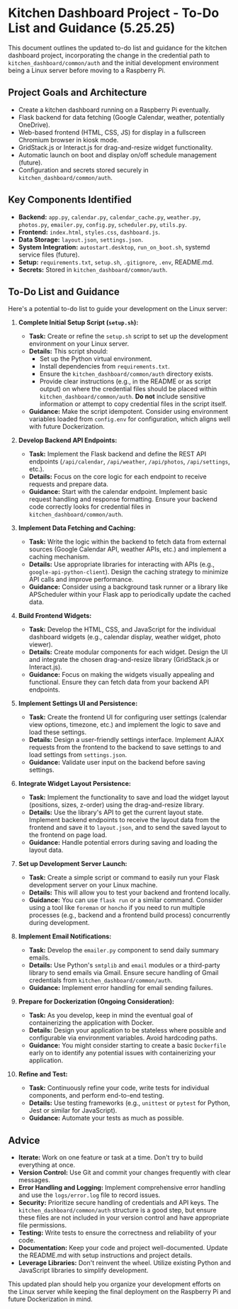 # Kitchen Dashboard Project - To-Do List and Guidance (5.25.25)

This document outlines the updated to-do list and guidance for the kitchen dashboard project, incorporating the change in the credential path to `kitchen_dashboard/common/auth` and the initial development environment being a Linux server before moving to a Raspberry Pi.

## Project Goals and Architecture

*   Create a kitchen dashboard running on a Raspberry Pi eventually.
*   Flask backend for data fetching (Google Calendar, weather, potentially OneDrive).
*   Web-based frontend (HTML, CSS, JS) for display in a fullscreen Chromium browser in kiosk mode.
*   GridStack.js or Interact.js for drag-and-resize widget functionality.
*   Automatic launch on boot and display on/off schedule management (future).
*   Configuration and secrets stored securely in `kitchen_dashboard/common/auth`.

## Key Components Identified

*   **Backend:** `app.py`, `calendar.py`, `calendar_cache.py`, `weather.py`, `photos.py`, `emailer.py`, `config.py`, `scheduler.py`, `utils.py`.
*   **Frontend:** `index.html`, `styles.css`, `dashboard.js`.
*   **Data Storage:** `layout.json`, `settings.json`.
*   **System Integration:** `autostart.desktop`, `run_on_boot.sh`, systemd service files (future).
*   **Setup:** `requirements.txt`, `setup.sh`, `.gitignore`, `.env`, README.md.
*   **Secrets:** Stored in `kitchen_dashboard/common/auth`.

## To-Do List and Guidance

Here's a potential to-do list to guide your development on the Linux server:

1.  **Complete Initial Setup Script (`setup.sh`):**
    *   **Task:** Create or refine the `setup.sh` script to set up the development environment on your Linux server.
    *   **Details:** This script should:
        *   Set up the Python virtual environment.
        *   Install dependencies from `requirements.txt`.
        *   Ensure the `kitchen_dashboard/common/auth` directory exists.
        *   Provide clear instructions (e.g., in the README or as script output) on where the credential files should be placed within `kitchen_dashboard/common/auth`. **Do not** include sensitive information or attempt to copy credential files in the script itself.
    *   **Guidance:** Make the script idempotent. Consider using environment variables loaded from `config.env` for configuration, which aligns well with future Dockerization.

2.  **Develop Backend API Endpoints:**
    *   **Task:** Implement the Flask backend and define the REST API endpoints (`/api/calendar`, `/api/weather`, `/api/photos`, `/api/settings`, etc.).
    *   **Details:** Focus on the core logic for each endpoint to receive requests and prepare data.
    *   **Guidance:** Start with the calendar endpoint. Implement basic request handling and response formatting. Ensure your backend code correctly looks for credential files in `kitchen_dashboard/common/auth`.

3.  **Implement Data Fetching and Caching:**
    *   **Task:** Write the logic within the backend to fetch data from external sources (Google Calendar API, weather APIs, etc.) and implement a caching mechanism.
    *   **Details:** Use appropriate libraries for interacting with APIs (e.g., `google-api-python-client`). Design the caching strategy to minimize API calls and improve performance.
    *   **Guidance:** Consider using a background task runner or a library like APScheduler within your Flask app to periodically update the cached data.

4.  **Build Frontend Widgets:**
    *   **Task:** Develop the HTML, CSS, and JavaScript for the individual dashboard widgets (e.g., calendar display, weather widget, photo viewer).
    *   **Details:** Create modular components for each widget. Design the UI and integrate the chosen drag-and-resize library (GridStack.js or Interact.js).
    *   **Guidance:** Focus on making the widgets visually appealing and functional. Ensure they can fetch data from your backend API endpoints.

5.  **Implement Settings UI and Persistence:**
    *   **Task:** Create the frontend UI for configuring user settings (calendar view options, timezone, etc.) and implement the logic to save and load these settings.
    *   **Details:** Design a user-friendly settings interface. Implement AJAX requests from the frontend to the backend to save settings to and load settings from `settings.json`.
    *   **Guidance:** Validate user input on the backend before saving settings.

6.  **Integrate Widget Layout Persistence:**
    *   **Task:** Implement the functionality to save and load the widget layout (positions, sizes, z-order) using the drag-and-resize library.
    *   **Details:** Use the library's API to get the current layout state. Implement backend endpoints to receive the layout data from the frontend and save it to `layout.json`, and to send the saved layout to the frontend on page load.
    *   **Guidance:** Handle potential errors during saving and loading the layout data.

7.  **Set up Development Server Launch:**
    *   **Task:** Create a simple script or command to easily run your Flask development server on your Linux machine.
    *   **Details:** This will allow you to test your backend and frontend locally.
    *   **Guidance:** You can use `flask run` or a similar command. Consider using a tool like `foreman` or `honcho` if you need to run multiple processes (e.g., backend and a frontend build process) concurrently during development.

8.  **Implement Email Notifications:**
    *   **Task:** Develop the `emailer.py` component to send daily summary emails.
    *   **Details:** Use Python's `smtplib` and `email` modules or a third-party library to send emails via Gmail. Ensure secure handling of Gmail credentials from `kitchen_dashboard/common/auth`.
    *   **Guidance:** Implement error handling for email sending failures.

9.  **Prepare for Dockerization (Ongoing Consideration):**
    *   **Task:** As you develop, keep in mind the eventual goal of containerizing the application with Docker.
    *   **Details:** Design your application to be stateless where possible and configurable via environment variables. Avoid hardcoding paths.
    *   **Guidance:** You might consider starting to create a basic `Dockerfile` early on to identify any potential issues with containerizing your application.

10. **Refine and Test:**
    *   **Task:** Continuously refine your code, write tests for individual components, and perform end-to-end testing.
    *   **Details:** Use testing frameworks (e.g., `unittest` or `pytest` for Python, Jest or similar for JavaScript).
    *   **Guidance:** Automate your tests as much as possible.

## Advice

*   **Iterate:** Work on one feature or task at a time. Don't try to build everything at once.
*   **Version Control:** Use Git and commit your changes frequently with clear messages.
*   **Error Handling and Logging:** Implement comprehensive error handling and use the `logs/error.log` file to record issues.
*   **Security:** Prioritize secure handling of credentials and API keys. The `kitchen_dashboard/common/auth` structure is a good step, but ensure these files are not included in your version control and have appropriate file permissions.
*   **Testing:** Write tests to ensure the correctness and reliability of your code.
*   **Documentation:** Keep your code and project well-documented. Update the README.md with setup instructions and project details.
*   **Leverage Libraries:** Don't reinvent the wheel. Utilize existing Python and JavaScript libraries to simplify development.

This updated plan should help you organize your development efforts on the Linux server while keeping the final deployment on the Raspberry Pi and future Dockerization in mind.